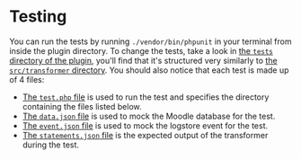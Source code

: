 # Testing
You can run the tests by running `./vendor/bin/phpunit` in your terminal from inside the plugin directory. To change the tests, take a look in [the `tests` directory of the plugin](../tests), you'll find that it's structured very similarly to [the `src/transformer` directory](../src/transformer). You should also notice that each test is made up of 4 files:

- [The `test.php` file](../tests/all/course_module_viewed/test.php) is used to run the test and specifies the directory containing the files listed below.
- [The `data.json` file](../tests/all/course_module_viewed/data.json) is used to mock the Moodle database for the test.
- [The `event.json` file](../tests/all/course_module_viewed/event.json) is used to mock the logstore event for the test.
- [The `statements.json` file](../tests/all/course_module_viewed/statements.json) is the expected output of the transformer during the test.
